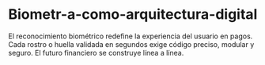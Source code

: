 # Biometr-a-como-arquitectura-digital
El reconocimiento biométrico redefine la experiencia del usuario en pagos. Cada rostro o huella validada en segundos exige código preciso, modular y seguro. El futuro financiero se construye línea a línea.

